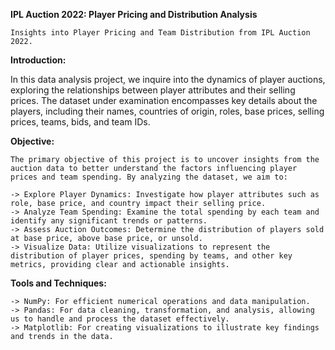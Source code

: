 **IPL Auction 2022: Player Pricing and Distribution Analysis**


    Insights into Player Pricing and Team Distribution from IPL Auction 2022.


**Introduction:**

  In this data analysis project, we inquire into the dynamics of player auctions, exploring the relationships between player attributes and their selling prices. 
  The dataset under examination encompasses key details about the players, including their names, countries of origin, roles, base prices, selling prices, teams, bids, and team IDs.


**Objective:**

    The primary objective of this project is to uncover insights from the auction data to better understand the factors influencing player prices and team spending. By analyzing the dataset, we aim to:

    -> Explore Player Dynamics: Investigate how player attributes such as role, base price, and country impact their selling price.
    -> Analyze Team Spending: Examine the total spending by each team and identify any significant trends or patterns.
    -> Assess Auction Outcomes: Determine the distribution of players sold at base price, above base price, or unsold.
    -> Visualize Data: Utilize visualizations to represent the distribution of player prices, spending by teams, and other key metrics, providing clear and actionable insights.

  
**Tools and Techniques:**

    -> NumPy: For efficient numerical operations and data manipulation.
    -> Pandas: For data cleaning, transformation, and analysis, allowing us to handle and process the dataset effectively.
    -> Matplotlib: For creating visualizations to illustrate key findings and trends in the data.
